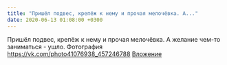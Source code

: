 ```yaml
---
title: "Пришёл подвес, крепёж к нему и прочая мелочёвка. А..."
date: 2020-06-13 01:08:00 +0300
---
```


Пришёл подвес, крепёж к нему и прочая мелочёвка. А желание чем-то заниматься - ушло.
Фотография
<a class="vk-attach" href="https://vk.com/photo41076938_457246788">https://vk.com/photo41076938_457246788</a>
<a class="vk-attach" href="https://vk.com/photo41076938_457246788">Вложение</a>
